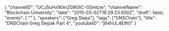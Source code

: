 {
    "channelID": "UCJ5uHx90mZGlK0lC-GSmtzw",
    "channelName": "Blockchain University",
    "date": "2015-03-02T16:29:23.000Z",
    "draft": false,
    "events": [
        ""
    ],
    "speakers": ["Greg Slepa"],
    "tags": ["DNSChain"],
    "title": "DNSChain Greg Slepak Part 4",
    "youtubeID": "j84hUL4E9t0"
}
